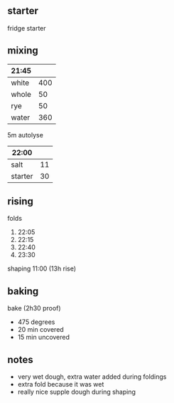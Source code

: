 ## starter
fridge starter

## mixing
| 21:45 |  |
| ----------- |:----|
| white       | 400 |
| whole       | 50  |
| rye         | 50  |
| water       | 360 |

5m autolyse

| 22:00 |  |
| ----------- |:----|
| salt        | 11  |
| starter     | 30  |

## rising
folds
1. 22:05
2. 22:15
3. 22:40
4. 23:30

shaping 11:00 (13h rise)

## baking

bake  (2h30 proof)
- 475 degrees
- 20 min covered
- 15 min uncovered

## notes
- very wet dough, extra water added during foldings
- extra fold because it was wet
- really nice supple dough during shaping
